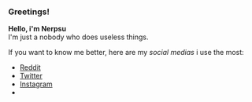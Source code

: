 ### Greetings!

**Hello, i'm Nerpsu**  
I'm just a nobody who does useless things.

If you want to know me better, here are my *social medias* i use the most:  
* [Reddit](https://www.reddit.com/user/Nerpsu)
* [Twitter](https://twitter.com/Nerpsuu)
* [Instagram](https://www.instagram.com/nerpsu/)
* 
